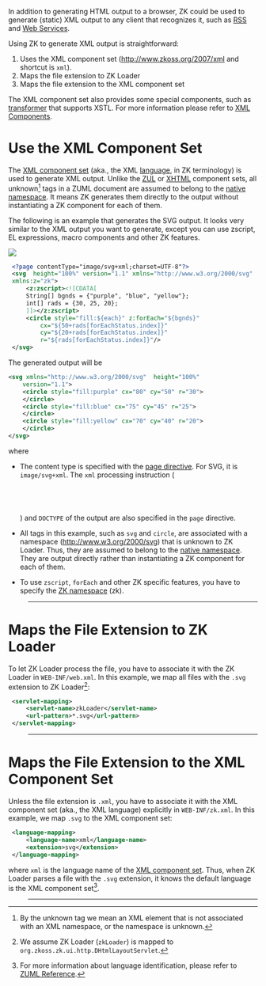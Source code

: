 

In addition to generating HTML output to a browser, ZK could be used to
generate (static) XML output to any client that recognizes it, such as
[RSS](http://www.whatisrss.com/) and [Web
Services](http://en.wikipedia.org/wiki/Web_service).

Using ZK to generate XML output is straightforward:

1.  Uses the XML component set (http://www.zkoss.org/2007/xml and
    shortcut is `xml`).
2.  Maps the file extension to ZK Loader
3.  Maps the file extension to the XML component set

The XML component set also provides some special components, such as
[transformer](ZK_Component_Reference/XML_Components/Transformer)
that supports XSTL. For more information please refer to [XML
Components](ZK_Component_Reference/XML_Components).

# Use the XML Component Set

The [XML component set](ZUML_Reference/ZUML/Languages/XML)
(aka., the XML [language](ZUML_Reference/ZUML/Languages), in
ZK terminology) is used to generate XML output. Unlike the
[ZUL](ZUML_Reference/ZUML/Languages/ZUL) or
[XHTML](ZUML_Reference/ZUML/Languages/XHTML) component sets,
all unknown[^1] tags in a ZUML document are assumed to belong to the
[native namespace](ZUML_Reference/ZUML/Namespaces/Native). It
means ZK generates them directly to the output without instantiating a
ZK component for each of them.

The following is an example that generates the SVG output. It looks very
similar to the XML output you want to generate, except you can use
zscript, EL expressions, macro components and other ZK features.

![]({{site.baseurl}}/zk_dev_ref/images/XML_SVG.png)

``` xml
 <?page contentType="image/svg+xml;charset=UTF-8"?>
 <svg  height="100%" version="1.1" xmlns="http://www.w3.org/2000/svg"
 xmlns:z="zk">
     <z:zscript><![CDATA[
     String[] bgnds = {"purple", "blue", "yellow"};
     int[] rads = {30, 25, 20};
     ]]></z:zscript>
     <circle style="fill:${each}" z:forEach="${bgnds}"
         cx="${50+rads[forEachStatus.index]}"
         cy="${20+rads[forEachStatus.index]}"
         r="${rads[forEachStatus.index]}"/>
 </svg> 
```

The generated output will be

``` xml
<svg xmlns="http://www.w3.org/2000/svg"  height="100%"
    version="1.1">
    <circle style="fill:purple" cx="80" cy="50" r="30">
    </circle>
    <circle style="fill:blue" cx="75" cy="45" r="25">
    </circle>
    <circle style="fill:yellow" cx="70" cy="40" r="20">
    </circle>
</svg>
```

where

- The content type is specified with the [page
  directive](ZUML_Reference/ZUML/Processing_Instructions/page).
  For SVG, it is `image/svg+xml`. The `xml` processing instruction
  (<code>
  <?xml?>

  </code>) and `DOCTYPE` of the output are also specified in the `page`
  directive.
- All tags in this example, such as `svg` and `circle`, are associated
  with a namespace (http://www.w3.org/2000/svg) that is unknown to ZK
  Loader. Thus, they are assumed to belong to the [native
  namespace](ZUML_Reference/ZUML/Namespaces/Native). They are
  output directly rather than instantiating a ZK component for each of
  them.
- To use `zscript`, `forEach` and other ZK specific features, you have
  to specify the [ZK
  namespace](ZUML_Reference/ZUML/Namespaces/ZK) (zk).

> ------------------------------------------------------------------------
>
> <references/>

# Maps the File Extension to ZK Loader

To let ZK Loader process the file, you have to associate it with the ZK
Loader in `WEB-INF/web.xml`. In this example, we map all files with the
`.svg` extension to ZK Loader[^2]:

``` xml
 <servlet-mapping>
     <servlet-name>zkLoader</servlet-name>
     <url-pattern>*.svg</url-pattern>
 </servlet-mapping>
```

> ------------------------------------------------------------------------
>
> <references/>

# Maps the File Extension to the XML Component Set

Unless the file extension is `.xml`, you have to associate it with the
XML component set (aka., the XML language) explicitly in
`WEB-INF/zk.xml`. In this example, we map `.svg` to the XML component
set:

``` xml
 <language-mapping>
     <language-name>xml</language-name>
     <extension>svg</extension>
 </language-mapping>
```

where `xml` is the language name of the [XML component
set](ZUML_Reference/ZUML/Languages/XML). Thus, when ZK Loader
parses a file with the `.svg` extension, it knows the default language
is the XML component set[^3].

> ------------------------------------------------------------------------
>
> <references/>

[^1]: By the unknown tag we mean an XML element that is not associated
    with an XML namespace, or the namespace is unknown.

[^2]: We assume ZK Loader (`zkLoader`) is mapped to
    `org.zkoss.zk.ui.http.DHtmlLayoutServlet`.

[^3]: For more information about language identification, please refer
    to [ZUML Reference](ZUML_Reference/ZUML/Languages).
